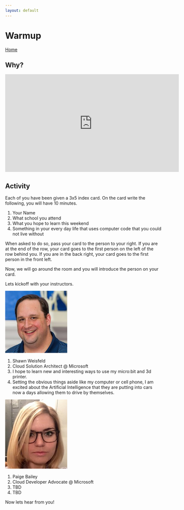 ```yaml
---
layout: default
---
```


# Warmup
[Home](./)

## Why?

<iframe width="560" height="315" src="https://www.youtube.com/embed/xJqSu1IbcHg" frameborder="0" allowfullscreen></iframe>

## Activity

Each of you have been given a 3x5 index card. On the card write the following, you will have 10 minutes. 

1. Your Name
1. What school you attend
1. What you hope to learn this weekend
1. Something in your every day life that uses computer code that you could not live without

When asked to do so, pass your card to the person to your right. If you are at the end of the row, your card goes to the first person on the left of the row behind you. If you are in the back right, your card goes to the first person in the front left. 

Now, we will go around the room and you will introduce the person on your card. 

Lets kickoff with your instructors. 



![Shawn](./assets/img/shawn.jpg)

1. Shawn Weisfeld
1. Cloud Solution Architect @ Microsoft
1. I hope to learn new and interesting ways to use my micro:bit and 3d printer.
1. Setting the obvious things aside like my computer or cell phone, I am excited about the Artificial Intelligence that they are putting into cars now a days allowing them to drive by themselves. 



![Paige](./assets/img/paige.jpg)

1. Paige Bailey
1. Cloud Developer Advocate @ Microsoft
1. TBD
1. TBD

Now lets hear from you!